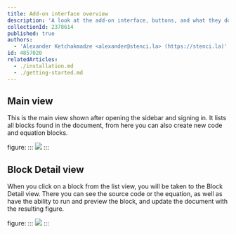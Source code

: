 ```yaml
---
title: Add-on interface overview
description: 'A look at the add-on interface, buttons, and what they do'
collectionId: 2378614
published: true
authors:
  - 'Alexander Ketchakmadze <alexander@stenci.la> (https://stenci.la)'
id: 4857020
relatedArticles:
  - ./installation.md
  - ./getting-started.md
---
```


## Main view

This is the main view shown after opening the sidebar and signing in.
It lists all blocks found in the document, from here you can also create new code and equation blocks.

figure:
:::
![](https://user-images.githubusercontent.com/1646307/106490839-3bff9b80-6484-11eb-9111-8709b868955c.png)
:::

## Block Detail view

When you click on a block from the list view, you will be taken to the Block Detail view.
There you can see the source code or the equation, as well as have the ability to run and preview the block, and update the document with the resulting figure.

figure:
:::
![](https://user-images.githubusercontent.com/1646307/106490924-53d71f80-6484-11eb-9107-bc61d1abf96e.png)
:::
